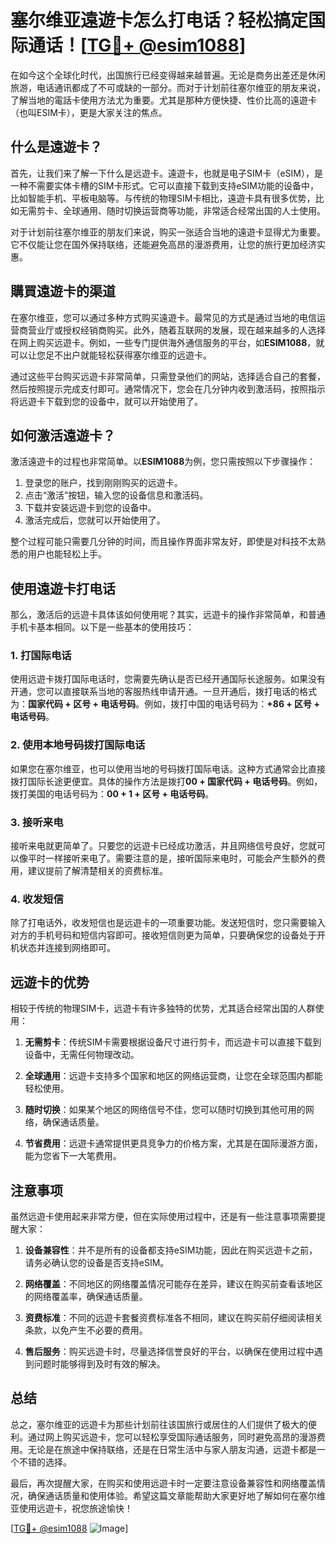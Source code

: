 # 塞尔维亚遠遊卡怎么打电话？轻松搞定国际通话！[[TG💪+ @esim1088](https://t.me/s/esim1088)]

在如今这个全球化时代，出国旅行已经变得越来越普遍。无论是商务出差还是休闲旅游，电话通讯都成了不可或缺的一部分。而对于计划前往塞尔维亚的朋友来说，了解当地的電話卡使用方法尤为重要。尤其是那种方便快捷、性价比高的遠遊卡（也叫ESIM卡），更是大家关注的焦点。

## 什么是遠遊卡？

首先，让我们来了解一下什么是远遊卡。遠遊卡，也就是电子SIM卡（eSIM），是一种不需要实体卡槽的SIM卡形式。它可以直接下载到支持eSIM功能的设备中，比如智能手机、平板电脑等。与传统的物理SIM卡相比，遠遊卡具有很多优势，比如无需剪卡、全球通用、随时切换运营商等功能，非常适合经常出国的人士使用。

对于计划前往塞尔维亚的朋友们来说，购买一张适合当地的遠遊卡显得尤为重要。它不仅能让您在国外保持联络，还能避免高昂的漫游费用，让您的旅行更加经济实惠。

## 購買遠遊卡的渠道

在塞尔维亚，您可以通过多种方式购买遠遊卡。最常见的方式是通过当地的电信运营商营业厅或授权经销商购买。此外，随着互联网的发展，现在越来越多的人选择在网上购买远遊卡。例如，一些专门提供海外通信服务的平台，如**ESIM1088**，就可以让您足不出户就能轻松获得塞尔维亚的远遊卡。

通过这些平台购买远遊卡非常简单，只需登录他们的网站，选择适合自己的套餐，然后按照提示完成支付即可。通常情况下，您会在几分钟内收到激活码，按照指示将远遊卡下载到您的设备中，就可以开始使用了。

## 如何激活遠遊卡？

激活遠遊卡的过程也非常简单。以**ESIM1088**为例，您只需按照以下步骤操作：

1. 登录您的账户，找到刚刚购买的远遊卡。
2. 点击“激活”按钮，输入您的设备信息和激活码。
3. 下载并安装远遊卡到您的设备中。
4. 激活完成后，您就可以开始使用了。

整个过程可能只需要几分钟的时间，而且操作界面非常友好，即使是对科技不太熟悉的用户也能轻松上手。

## 使用遠遊卡打电话

那么，激活后的远遊卡具体该如何使用呢？其实，远遊卡的操作非常简单，和普通手机卡基本相同。以下是一些基本的使用技巧：

### 1. 打国际电话

使用远遊卡拨打国际电话时，您需要先确认是否已经开通国际长途服务。如果没有开通，您可以直接联系当地的客服热线申请开通。一旦开通后，拨打电话的格式为：**国家代码 + 区号 + 电话号码**。例如，拨打中国的电话号码为：**+86 + 区号 + 电话号码**。

### 2. 使用本地号码拨打国际电话

如果您在塞尔维亚，也可以使用当地的号码拨打国际电话。这种方式通常会比直接拨打国际长途更便宜。具体的操作方法是拨打**00 + 国家代码 + 电话号码**。例如，拨打美国的电话号码为：**00 + 1 + 区号 + 电话号码**。

### 3. 接听来电

接听来电就更简单了。只要您的远遊卡已经成功激活，并且网络信号良好，您就可以像平时一样接听来电了。需要注意的是，接听国际来电时，可能会产生额外的费用，建议提前了解清楚相关的资费标准。

### 4. 收发短信

除了打电话外，收发短信也是远遊卡的一项重要功能。发送短信时，您只需要输入对方的手机号码和短信内容即可。接收短信则更为简单，只要确保您的设备处于开机状态并连接到网络即可。

## 远遊卡的优势

相较于传统的物理SIM卡，远遊卡有许多独特的优势，尤其适合经常出国的人群使用：

1. **无需剪卡**：传统SIM卡需要根据设备尺寸进行剪卡，而远遊卡可以直接下载到设备中，无需任何物理改动。
   
2. **全球通用**：远遊卡支持多个国家和地区的网络运营商，让您在全球范围内都能轻松使用。

3. **随时切换**：如果某个地区的网络信号不佳，您可以随时切换到其他可用的网络，确保通话质量。

4. **节省费用**：远遊卡通常提供更具竞争力的价格方案，尤其是在国际漫游方面，能为您省下一大笔费用。

## 注意事项

虽然远遊卡使用起来非常方便，但在实际使用过程中，还是有一些注意事项需要提醒大家：

1. **设备兼容性**：并不是所有的设备都支持eSIM功能，因此在购买远遊卡之前，请务必确认您的设备是否支持eSIM。

2. **网络覆盖**：不同地区的网络覆盖情况可能存在差异，建议在购买前查看该地区的网络覆盖率，确保通话质量。

3. **资费标准**：不同的远遊卡套餐资费标准各不相同，建议在购买前仔细阅读相关条款，以免产生不必要的费用。

4. **售后服务**：购买远遊卡时，尽量选择信誉良好的平台，以确保在使用过程中遇到问题时能够得到及时有效的解决。

## 总结

总之，塞尔维亚的远遊卡为那些计划前往该国旅行或居住的人们提供了极大的便利。通过网上购买远遊卡，您可以轻松享受国际通话服务，同时避免高昂的漫游费用。无论是在旅途中保持联络，还是在日常生活中与家人朋友沟通，远遊卡都是一个不错的选择。

最后，再次提醒大家，在购买和使用远遊卡时一定要注意设备兼容性和网络覆盖情况，确保通话质量和使用体验。希望这篇文章能帮助大家更好地了解如何在塞尔维亚使用远遊卡，祝您旅途愉快！

[[TG💪+ @esim1088](https://t.me/s/esim1088) ![Image](https://i.postimg.cc/4NQfJmqS/Snipaste-2025-05-13-00-14-12.png)]